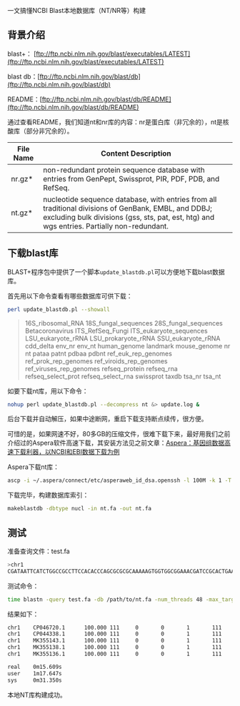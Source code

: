 一文搞懂NCBI Blast本地数据库（NT/NR等）构建

## 背景介绍

blast+：   [ftp://ftp.ncbi.nlm.nih.gov/blast/executables/LATEST](ftp://ftp.ncbi.nlm.nih.gov/blast/executables/LATEST)

blast db：[ftp://ftp.ncbi.nlm.nih.gov/blast/db](ftp://ftp.ncbi.nlm.nih.gov/blast/db)

README：[ftp://ftp.ncbi.nlm.nih.gov/blast/db/README](ftp://ftp.ncbi.nlm.nih.gov/blast/db/README)

通过查看README，我们知道nt和nr库的内容：nr是蛋白库（非冗余的），nt是核酸库（部分非冗余的）。

| File Name | Content Description                                          |
| --------- | ------------------------------------------------------------ |
| nr.gz*    | non-redundant protein sequence database with entries from GenPept, Swissprot, PIR, PDF, PDB, and RefSeq. |
| nt.gz*    | nucleotide sequence database, with entries from all traditional divisions of GenBank, EMBL, and DDBJ; excluding bulk divisions (gss, sts, pat, est, htg) and wgs entries. Partially non-redundant. |

## 下载blast库

 BLAST+程序包中提供了一个脚本`update_blastdb.pl`可以方便地下载blast数据库。

首先用以下命令查看有哪些数据库可供下载：

```bash
perl update_blastdb.pl --showall
```

> 16S_ribosomal_RNA
> 18S_fungal_sequences
> 28S_fungal_sequences
> Betacoronavirus
> ITS_RefSeq_Fungi
> ITS_eukaryote_sequences
> LSU_eukaryote_rRNA
> LSU_prokaryote_rRNA
> SSU_eukaryote_rRNA
> cdd_delta
> env_nr
> env_nt
> human_genome
> landmark
> mouse_genome
> nr
> nt
> pataa
> patnt
> pdbaa
> pdbnt
> ref_euk_rep_genomes
> ref_prok_rep_genomes
> ref_viroids_rep_genomes
> ref_viruses_rep_genomes
> refseq_protein
> refseq_rna
> refseq_select_prot
> refseq_select_rna
> swissprot
> taxdb
> tsa_nr
> tsa_nt

如要下载nt库，用以下命令：

```bash
nohup perl update_blastdb.pl --decompress nt &> update.log &
```

后台下载并自动解压，如果中途断网，重启下载支持断点续传，很方便。

可惜的是，如果网速不好，80多GB的压缩文件，很难下载下来，最好用我们之前介绍过的Aspera软件高速下载，其安装方法见之前文章：[Aspera：基因组数据高速下载利器，以NCBI和EBI数据下载为例](https://zhuanlan.zhihu.com/p/245450890)



Aspera下载nt库：

```bash
ascp -i ~/.aspera/connect/etc/asperaweb_id_dsa.openssh -l 100M -k 1 -T anonftp@ftp.ncbi.nlm.nih.gov:/blast/db/FASTA/nt.gz ./
```



下载完毕，构建数据库索引：

```bash
makeblastdb -dbtype nucl -in nt.fa -out nt.fa
```



## 测试

准备查询文件：test.fa

```bash
>chr1
CGATAATTCATCTGGCCGCCTTCCACACCCAGCGCGCGCAAAAAGTGGTGGCGGAAACGATCCGCACTGAAAATACCGTGGAGATAGGTTCCCATGATACGACCATCGGGC
```

测试命令：

```bash
time blastn -query test.fa -db /path/to/nt.fa -num_threads 48 -max_target_seqs 5 -outfmt 6
```

结果如下：

```bash
chr1    CP046720.1      100.000 111     0       0       1       111     1286985 1287095 1.92e-49        206
chr1    CP044338.1      100.000 111     0       0       1       111     1283638 1283748 1.92e-49        206
chr1    MK355143.1      100.000 111     0       0       1       111     76      186     1.92e-49        206
chr1    MK355138.1      100.000 111     0       0       1       111     76      186     1.92e-49        206
chr1    MK355136.1      100.000 111     0       0       1       111     76      186     1.92e-49        206

real    0m15.609s
user    1m17.647s
sys     0m31.350s
```

本地NT库构建成功。


